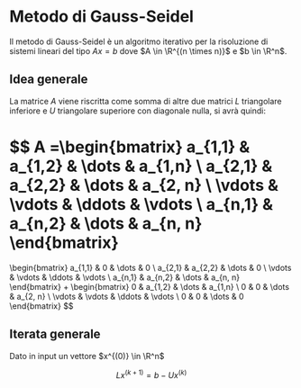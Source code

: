 # Metodo di Gauss-Seidel

Il metodo di Gauss-Seidel è un algoritmo iterativo per la risoluzione di sistemi lineari del tipo $Ax = b$ dove $A \in \R^{(n \times n)}$ e $b \in \R^n$.

## Idea generale 

La matrice $A$ viene riscritta come somma di altre due matrici $L$ triangolare inferiore e $U$ triangolare superiore con diagonale nulla, si avrà quindi:

$$
A =\begin{bmatrix}
a_{1,1} & a_{1,2} & \dots  & a_{1,n} \\
a_{2,1} & a_{2,2} & \dots  & a_{2, n} \\
\vdots  & \vdots  & \ddots & \vdots   \\
a_{n,1} & a_{n,2} & \dots  & a_{n, n} 
\end{bmatrix}
= 
\begin{bmatrix}
a_{1,1} &   0     & \dots  & 0 \\
a_{2,1} & a_{2,2} & \dots  & 0 \\
\vdots  & \vdots  & \ddots & \vdots   \\
a_{n,1} & a_{n,2} & \dots  & a_{n, n} 
\end{bmatrix}
+
\begin{bmatrix}
0       & a_{1,2} & \dots  & a_{1,n} \\
0       & 0       & \dots  & a_{2, n} \\
\vdots  & \vdots  & \ddots & \vdots   \\
0       & 0       & \dots  & 0
\end{bmatrix}
$$

## Iterata generale

Dato in input un vettore $x^{(0)} \in \R^n$

$$
Lx^{(k+1)} = b - Ux^{(k)}
$$